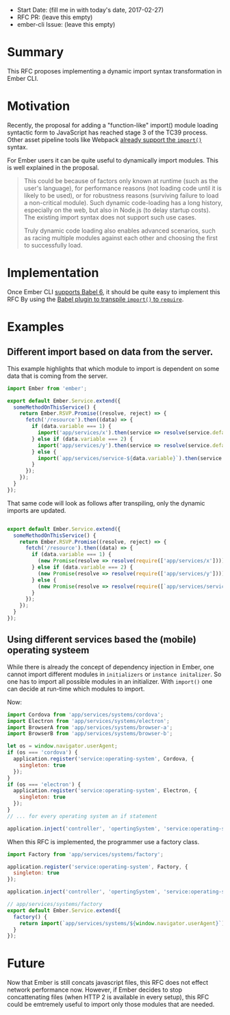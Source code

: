- Start Date: (fill me in with today's date, 2017-02-27)
- RFC PR: (leave this empty)
- ember-cli Issue: (leave this empty)

# Summary

This RFC proposes implementing a dynamic import syntax transformation in Ember CLI.

# Motivation

Recently, the proposal for adding a "function-like" import() module loading syntactic form to JavaScript has
reached stage 3 of the TC39 process. Other asset pipeline tools like
Webpack [already support the `import()`](https://github.com/airbnb/babel-plugin-dynamic-import-webpack) syntax.

For Ember users it can be quite useful to dynamically import modules. This is well explained in the proposal.

> This could be because of factors only known at runtime (such as the user's language), for performance reasons
(not loading code until it is likely to be used), or for robustness reasons (surviving failure to load a non-critical
module). Such dynamic code-loading has a long history, especially on the web, but also in Node.js (to delay startup
costs). The existing import syntax does not support such use cases.
>
>Truly dynamic code loading also enables advanced scenarios, such as racing multiple modules against each other and choosing the first to successfully load.

# Implementation

Once Ember CLI [supports Babel 6](https://github.com/ember-cli/ember-cli/issues/5015), it should be quite easy to
implement this RFC By using the [Babel plugin to transpile `import()` to `require`](https://github.com/genkgo/babel-plugin-dynamic-import-amd).

# Examples

## Different import based on data from the server.

This example highlights that which module to import is dependent on some data that is coming from the server.

```js
import Ember from 'ember';

export default Ember.Service.extend({
  someMethodOnThisService() {
    return Ember.RSVP.Promise((resolve, reject) => {
      fetch('/resource').then((data) => {
        if (data.variable === 1) {
          import('app/services/x').then(service => resolve(service.default), reject);
        } else if (data.variable === 2) {
          import('app/services/y').then(service => resolve(service.default), reject);
        } else {
          import(`app/services/service-${data.variable}`).then(service => resolve(service.default), reject);
        }
      });
    });
  }
});
```

That same code will look as follows after transpiling, only the dynamic imports are updated.
```js

export default Ember.Service.extend({
  someMethodOnThisService() {
    return Ember.RSVP.Promise((resolve, reject) => {
      fetch('/resource').then((data) => {
        if (data.variable === 1) {
          (new Promise(resolve => resolve(require(['app/services/x'])))).then(service => resolve(service.default), reject);
        } else if (data.variable === 2) {
          (new Promise(resolve => resolve(require(['app/services/y'])))).then(service => resolve(service.default), reject);
        } else {
          (new Promise(resolve => resolve(require([`app/services/service-${data.variable}`])))).then(service => resolve(service.default), reject);
        }
      });
    });
  }
});
```

## Using different services based the (mobile) operating systeem

While there is already the concept of dependency injection in Ember, one cannot import different modules in `initializers` or `instance initalizer`. So one has to import all possible modules in an initializer. With `import()` one can decide at run-time which modules to import. 

Now:
```js
import Cordova from 'app/services/systems/cordova';
import Electron from 'app/services/systems/electron';
import BrowserA from 'app/services/systems/browser-a';
import BrowserB from 'app/services/systems/browser-b';

let os = window.navigator.userAgent;
if (os === 'cordova') {
  application.register('service:operating-system', Cordova, {
    singleton: true
  });
}
if (os === 'electron') {
  application.register('service:operating-system', Electron, {
    singleton: true
  });
}
// ... for every operating system an if statement

application.inject('controller', 'opertingSystem', 'service:operating-system');
```

When this RFC is implemented, the programmer use a factory class.

```js
import Factory from 'app/services/systems/factory';

application.register('service:operating-system', Factory, {
  singleton: true
});

application.inject('controller', 'opertingSystem', 'service:operating-system');

// app/services/systems/factory
export default Ember.Service.extend({
  factory() {
    return import(`app/services/systems/${window.navigator.userAgent}`);
  }
});
```

# Future

Now that Ember is still concats javascript files, this RFC does not effect network performance now. However, if Ember decides to stop concattenating files (when HTTP 2 is available in every setup), this RFC could be emtremely useful to import only those modules that are needed.
